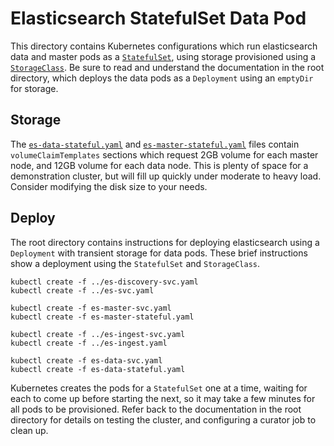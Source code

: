 # Elasticsearch StatefulSet Data Pod

This directory contains Kubernetes configurations which run elasticsearch data and master pods as a [`StatefulSet`](https://kubernetes.io/docs/concepts/abstractions/controllers/statefulsets/), using storage provisioned using a [`StorageClass`](http://blog.kubernetes.io/2016/10/dynamic-provisioning-and-storage-in-kubernetes.html). Be sure to read and understand the documentation in the root directory, which deploys the data pods as a `Deployment` using an `emptyDir` for storage.

## Storage

The [`es-data-stateful.yaml`](es-data-stateful.yaml) and [`es-master-stateful.yaml`](es-master-stateful.yaml) files contain `volumeClaimTemplates` sections which request 2GB volume for each master node, and 12GB volume for each data node. This is plenty of space for a demonstration cluster, but will fill up quickly under moderate to heavy load. Consider modifying the disk size to your needs.

## Deploy
The root directory contains instructions for deploying elasticsearch using a `Deployment` with transient storage for data pods. These brief instructions show a deployment using the `StatefulSet` and `StorageClass`.

```
kubectl create -f ../es-discovery-svc.yaml
kubectl create -f ../es-svc.yaml

kubectl create -f es-master-svc.yaml
kubectl create -f es-master-stateful.yaml

kubectl create -f ../es-ingest-svc.yaml
kubectl create -f ../es-ingest.yaml

kubectl create -f es-data-svc.yaml
kubectl create -f es-data-stateful.yaml
```

Kubernetes creates the pods for a `StatefulSet` one at a time, waiting for each to come up before starting the next, so it may take a few minutes for all pods to be provisioned. Refer back to the documentation in the root directory for details on testing the cluster, and configuring a curator job to clean up.
